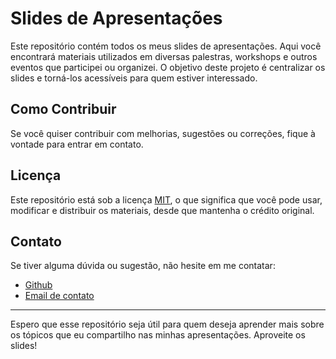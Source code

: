 # Slides de Apresentações

Este repositório contém todos os meus slides de apresentações. Aqui você encontrará materiais utilizados em diversas palestras, workshops e outros eventos que participei ou organizei. O objetivo deste projeto é centralizar os slides e torná-los acessíveis para quem estiver interessado.

## Como Contribuir

Se você quiser contribuir com melhorias, sugestões ou correções, fique à vontade para entrar em contato.

## Licença

Este repositório está sob a licença [MIT](LICENSE), o que significa que você pode usar, modificar e distribuir os materiais, desde que mantenha o crédito original.

## Contato

Se tiver alguma dúvida ou sugestão, não hesite em me contatar:

- [Github](https://github.com/henriquelopeslima)
- [Email de contato](mailto:henriquelopeslima.hll@gmail.com)

---

Espero que esse repositório seja útil para quem deseja aprender mais sobre os tópicos que eu compartilho nas minhas apresentações. Aproveite os slides!
